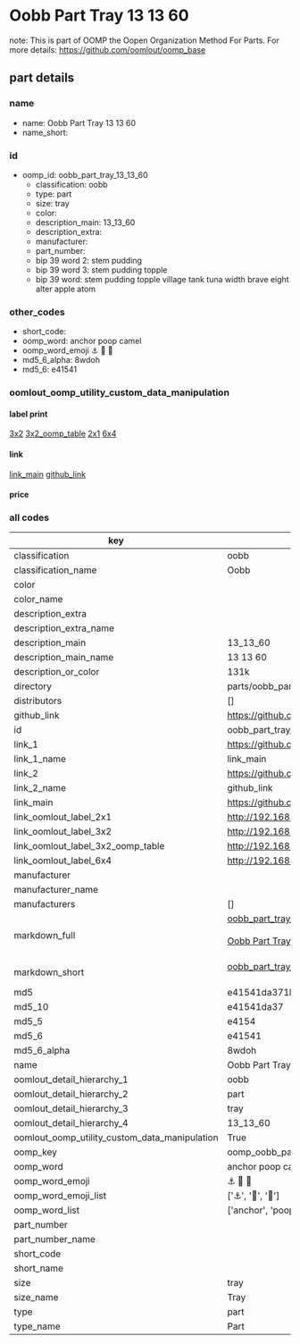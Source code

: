 # Oobb Part Tray 13 13 60  

note: This is part of OOMP the Oopen Organization Method For Parts. For more details: https://github.com/oomlout/oomp_base

##  part details





### name
* name: Oobb Part Tray 13 13 60
* name_short: 
### id
* oomp_id: oobb_part_tray_13_13_60
  * classification: oobb
  * type: part
  * size: tray
  * color: 
  * description_main: 13_13_60
  * description_extra: 
  * manufacturer: 
  * part_number: 
  * bip 39 word 2: stem pudding
  * bip 39 word 3: stem pudding topple
  * bip 39 word: stem pudding topple village tank tuna width brave eight alter apple atom

### other_codes
* short_code: 
* oomp_word: anchor poop camel
* oomp_word_emoji :anchor: :poop: :camel:
* md5_6_alpha: 8wdoh
* md5_6: e41541






### oomlout_oomp_utility_custom_data_manipulation
#### label print
[3x2](http://192.168.1.245:1112/?label=oomp%208wdoh)
[3x2_oomp_table](http://192.168.1.107:1112/?label=oomp%208wdoh)
[2x1](http://192.168.1.242:1112/?label=oomp%208wdoh)
[6x4](http://192.168.1.55:1112/?label=oomp%208wdoh)    

#### link

[link_main](https://github.com/oomlout/oomlout_oomp_current_version_messy/tree/main/parts/oobb_part_tray_13_13_60) [github_link](https://github.com/oomlout/oomlout_oomp_part_src/tree/main/parts/oobb_part_tray_13_13_60)                             

#### price







### all codes 
| key | value |  
| --- | --- |  
| classification | oobb |  
| classification_name | Oobb |  
| color |  |  
| color_name |  |  
| description_extra |  |  
| description_extra_name |  |  
| description_main | 13_13_60 |  
| description_main_name | 13 13 60 |  
| description_or_color | 131k |  
| directory | parts/oobb_part_tray_13_13_60 |  
| distributors | [] |  
| github_link | https://github.com/oomlout/oomlout_oomp_part_src/tree/main/parts/oobb_part_tray_13_13_60 |  
| id | oobb_part_tray_13_13_60 |  
| link_1 | https://github.com/oomlout/oomlout_oomp_current_version_messy/tree/main/parts/oobb_part_tray_13_13_60 |  
| link_1_name | link_main |  
| link_2 | https://github.com/oomlout/oomlout_oomp_part_src/tree/main/parts/oobb_part_tray_13_13_60 |  
| link_2_name | github_link |  
| link_main | https://github.com/oomlout/oomlout_oomp_current_version_messy/tree/main/parts/oobb_part_tray_13_13_60 |  
| link_oomlout_label_2x1 | http://192.168.1.242:1112/?label=oomp%208wdoh |  
| link_oomlout_label_3x2 | http://192.168.1.245:1112/?label=oomp%208wdoh |  
| link_oomlout_label_3x2_oomp_table | http://192.168.1.107:1112/?label=oomp%208wdoh |  
| link_oomlout_label_6x4 | http://192.168.1.55:1112/?label=oomp%208wdoh |  
| manufacturer |  |  
| manufacturer_name |  |  
| manufacturers | [] |  
| markdown_full | [oobb_part_tray_13_13_60](https://github.com/oomlout/oomlout_oomp_current_version_messy/tree/main/parts/oobb_part_tray_13_13_60)<br>[](https://github.com/oomlout/oomlout_oomp_current_version_messy/tree/main/parts/oobb_part_tray_13_13_60)<br>[Oobb Part Tray 13 13 60](https://github.com/oomlout/oomlout_oomp_current_version_messy/tree/main/parts/oobb_part_tray_13_13_60)<br><br> |  
| markdown_short | [oobb_part_tray_13_13_60](https://github.com/oomlout/oomlout_oomp_current_version_messy/tree/main/parts/oobb_part_tray_13_13_60)<br><br> |  
| md5 | e41541da371b5f5ba9eedf41ca6b4eaa |  
| md5_10 | e41541da37 |  
| md5_5 | e4154 |  
| md5_6 | e41541 |  
| md5_6_alpha | 8wdoh |  
| name | Oobb Part Tray 13 13 60 |  
| oomlout_detail_hierarchy_1 | oobb |  
| oomlout_detail_hierarchy_2 | part |  
| oomlout_detail_hierarchy_3 | tray |  
| oomlout_detail_hierarchy_4 | 13_13_60 |  
| oomlout_oomp_utility_custom_data_manipulation | True |  
| oomp_key | oomp_oobb_part_tray_13_13_60 |  
| oomp_word | anchor poop camel |  
| oomp_word_emoji | :anchor: :poop: :camel: |  
| oomp_word_emoji_list | [':anchor:', ':poop:', ':camel:'] |  
| oomp_word_list | ['anchor', 'poop', 'camel'] |  
| part_number |  |  
| part_number_name |  |  
| short_code |  |  
| short_name |  |  
| size | tray |  
| size_name | Tray |  
| type | part |  
| type_name | Part |  
